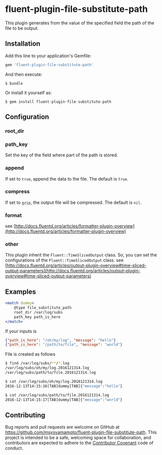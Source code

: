 # fluent-plugin-file-substitute-path

This plugin generates from the value of the specified field the path of the file to be output.

## Installation

Add this line to your application's Gemfile:

```ruby
gem 'fluent-plugin-file-substitute-path'
```

And then execute:

    $ bundle

Or install it yourself as:

    $ gem install fluent-plugin-file-substitute-path

## Configuration

### root_dir


### path_key

Set the key of the field where part of the path is stored.

### append

If set to `true`, append the data to the file. The default is `true`.

### compress

If set to `gzip`, the output file will be compressed. The default is `nil`.

### format

see [http://docs.fluentd.org/articles/formatter-plugin-overview](http://docs.fluentd.org/articles/formatter-plugin-overview)

### other

This plugin inherit the `Fluent::TimeSlicedOutput` class. So, you can set the configurations of the `Fluent::TimeSlicedOutput` class.
see [http://docs.fluentd.org/articles/output-plugin-overview#time-sliced-output-parameters](http://docs.fluentd.org/articles/output-plugin-overview#time-sliced-output-parameters)

## Examples

```apache
<match dummy>
    @type file_substitute_path
    root_dir /var/log/subs
    path_key path_is_here
</match>
```

If your inputs is

```json
{"path_is_here": "/oh/my/log", "message": "hello"}
{"path_is_here": "/path/to/file", "message": "world"}
```

File is created as follows

```bash
$ find /var/log/subs/**/*.log
/var/log/subs/oh/my/log.2016121314.log
/var/log/subs/path/to/file.2016121314.log

$ cat /var/log/subs/oh/my/log.2016121314.log
2016-12-13T14:15:16[TAB]dummy[TAB]{"message":"hello"}

$ cat /var/log/subs/path/to/file.2016121314.log
2016-12-13T14:15:17[TAB]dummy[TAB]{"message":"world"}
```

## Contributing

Bug reports and pull requests are welcome on GitHub at https://github.com/msysyamamoto/fluent-plugin-file-substitute-path. This project is intended to be a safe, welcoming space for collaboration, and contributors are expected to adhere to the [Contributor Covenant](http://contributor-covenant.org) code of conduct.

